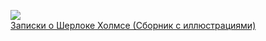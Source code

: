 ![](/books/det_classic/Артур%20Конан%20Дойл/Записки%20о%20Шерлоке%20Холмсе%20(Сборник%20с%20иллюстрациями).jpg)  
[Записки о Шерлоке Холмсе (Сборник с иллюстрациями)](/books/det_classic/Артур%20Конан%20Дойл/Записки%20о%20Шерлоке%20Холмсе%20(Сборник%20с%20иллюстрациями))